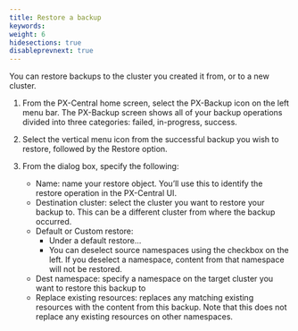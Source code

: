 ```yaml
---
title: Restore a backup
keywords: 
weight: 6
hidesections: true
disableprevnext: true
---
```


You can restore backups to the cluster you created it from, or to a new cluster. 

1. From the PX-Central home screen, select the PX-Backup icon on the left menu bar. The PX-Backup screen shows all of your backup operations divided into three categories: failed, in-progress, success.
2. Select the vertical menu icon from the successful backup you wish to restore, followed by the Restore option.
3. From the dialog box, specify the following:
    
    * Name: name your restore object. You’ll use this to identify the restore operation in the PX-Central UI.
    * Destination cluster: select the cluster you want to restore your backup to. This can be a different cluster from where the backup occurred.
    * Default or Custom restore: 
        * Under a default restore...
        * You can deselect source namespaces using the checkbox on the left. If you deselect a namespace, content from that namespace will not be restored. 
    * Dest namespace: specify a namespace on the target cluster you want to restore this backup to
    * Replace existing resources: replaces any matching existing resources with the content from this backup. Note that this does not replace any existing resources on other namespaces.
